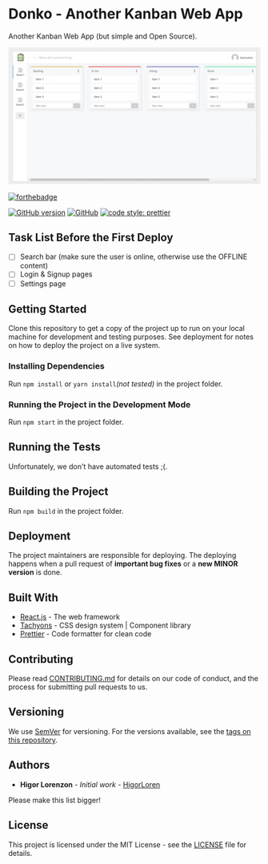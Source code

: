# Donko - Another Kanban Web App

Another Kanban Web App (but simple and Open Source).

[![Screenshot website](https://raw.githubusercontent.com/HigorLoren/donko/master/.github/readme-banner.jpg)](https://higorloren.github.io/donko/)

[![forthebadge](https://forthebadge.com/images/badges/made-with-javascript.svg)](https://forthebadge.com)

[![GitHub version](https://badge.fury.io/gh/HigorLoren%2Fdonko.png)](https://badge.fury.io/gh/HigorLoren%2Fdonko)
[![GitHub](https://img.shields.io/github/license/higorloren/donko.svg?style=plastic)](https://github.com/HigorLoren/donko/blob/master/LICENSE)
[![code style: prettier](https://img.shields.io/badge/code_style-prettier-ff69b4.png?style=plastic)](https://github.com/prettier/prettier)

## Task List Before the First Deploy

- [ ] Search bar (make sure the user is online, otherwise use the OFFLINE content)
- [ ] Login & Signup pages
- [ ] Settings page

## Getting Started

Clone this repository to get a copy of the project up to run on your local machine for development and testing purposes. See deployment for notes on how to deploy the project on a live system.

### Installing Dependencies

Run `npm install` or `yarn install`_(not tested)_ in the project folder.

### Running the Project in the Development Mode

Run `npm start` in the project folder.

## Running the Tests

Unfortunately, we don't have automated tests ;(.

## Building the Project

Run `npm build` in the project folder.

## Deployment

The project maintainers are responsible for deploying. The deploying happens when a pull request of **important bug fixes** or a **new MINOR version** is done.

## Built With

- [React.js](https://reactjs.org/) - The web framework
- [Tachyons](http://tachyons.io/) - CSS design system | Component library
- [Prettier](https://prettier.io/) - Code formatter for clean code

## Contributing

Please read [CONTRIBUTING.md](CONTRIBUTING.md) for details on our code of conduct, and the process for submitting pull requests to us.

## Versioning

We use [SemVer](http://semver.org/) for versioning. For the versions available, see the [tags on this repository](https://github.com/HigorLoren/donko/tags).

## Authors

- **Higor Lorenzon** - _Initial work_ - [HigorLoren](https://github.com/HigorLoren)

Please make this list bigger!

## License

This project is licensed under the MIT License - see the [LICENSE](LICENSE) file for details.
